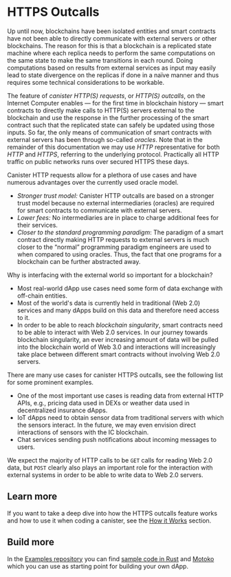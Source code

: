 # HTTPS Outcalls

Up until now, blockchains have been isolated entities and smart contracts have not been able to directly communicate with external servers or other blockchains. The reason for this is that a blockchain is a replicated state machine where each replica needs to perform the same computations on the same state to make the same transitions in each round. Doing computations based on results from external services as input may easily lead to state divergence on the replicas if done in a naïve manner and thus requires some technical considerations to be workable.

The feature of _canister HTTP(S) requests_, or _HTTP(S) outcalls_, on the Internet Computer enables — for the first time in blockchain history — smart contracts to directly make calls to HTTP(S) servers external to the blockchain and use the response in the further processing of the smart contract such that the replicated state can safely be updated using those inputs. So far, the only means of communication of smart contracts with external servers has been through so-called *oracles*. Note that in the remainder of this documentation we may use *HTTP* representative for both *HTTP* and *HTTPS*, referring to the underlying protocol. Practically all HTTP traffic on public networks runs over secured HTTPS these days.

Canister HTTP requests allow for a plethora of use cases and have numerous advantages over the currently used oracle model.
* *Stronger trust model:* Canister HTTP outcalls are based on a stronger trust model because no external intermediaries (oracles) are required for smart contracts to communicate with external servers.
* *Lower fees:* No intermediaries are in place to charge additional fees for their services.
* *Closer to the standard programming paradigm*: The paradigm of a smart contract directly making HTTP requests to external servers is much closer to the &ldquo;normal&rdquo; programming paradigm engineers are used to when compared to using oracles. Thus, the fact that one programs for a blockchain can be further abstracted away.

Why is interfacing with the external world so important for a blockchain?
* Most real-world dApp use cases need some form of data exchange with off-chain entities.
* Most of the world's data is currently held in traditional (Web 2.0) services and many dApps build on this data and therefore need access to it.
* In order to be able to reach *blockchain singularity*, smart contracts need to be able to interact with Web 2.0 services. In our journey towards blockchain singularity, an ever increasing amount of data will be pulled into the blockchain world of Web 3.0 and interactions will increasingly take place between different smart contracts without involving Web 2.0 servers.

There are many use cases for canister HTTPS outcalls, see the following list for some prominent examples.
* One of the most important use cases is reading data from external HTTP APIs, e.g., pricing data used in DEXs or weather data used in decentralized insurance dApps.
* IoT dApps need to obtain sensor data from traditional servers with which the sensors interact. In the future, we may even envision direct interactions of sensors with the IC blockchain.
* Chat services sending push notifications about incoming messages to users.

We expect the majority of HTTP calls to be `GET` calls for reading Web 2.0 data, but `POST` clearly also plays an important role for the interaction with external systems in order to be able to write data to Web 2.0 servers.

## Learn more

If you want to take a deep dive into how the HTTPS outcalls feature works and how to use it when coding a canister, see the [How it Works](http_requests-how-it-works.md) section.

## Build more

In the [Examples repository](https://github.com/dfinity/examples) you can find [sample code in Rust](https://github.com/dfinity/examples/tree/master/rust/exchange_rate) and [Motoko](https://github.com/dfinity/examples/tree/master/motoko/exchange_rate) which you can use as starting point for building your own dApp.
